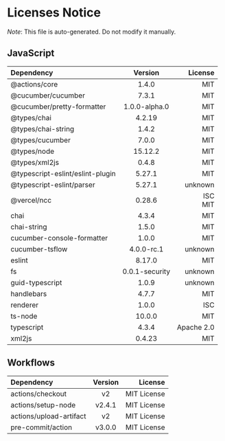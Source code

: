 # Licenses Notice
*Note*: This file is auto-generated. Do not modify it manually.
## JavaScript
| Dependency | Version | License |
|:-----------|:-------:|--------:|
|@actions/core|1.4.0|MIT|
|@cucumber/cucumber|7.3.1|MIT|
|@cucumber/pretty-formatter|1.0.0-alpha.0|MIT|
|@types/chai|4.2.19|MIT|
|@types/chai-string|1.4.2|MIT|
|@types/cucumber|7.0.0|MIT|
|@types/node|15.12.2|MIT|
|@types/xml2js|0.4.8|MIT|
|@typescript-eslint/eslint-plugin|5.27.1|MIT|
|@typescript-eslint/parser|5.27.1|unknown|
|@vercel/ncc|0.28.6|ISC<br/>MIT|
|chai|4.3.4|MIT|
|chai-string|1.5.0|MIT|
|cucumber-console-formatter|1.0.0|MIT|
|cucumber-tsflow|4.0.0-rc.1|unknown|
|eslint|8.17.0|MIT|
|fs|0.0.1-security|unknown|
|guid-typescript|1.0.9|unknown|
|handlebars|4.7.7|MIT|
|renderer|1.0.0|ISC|
|ts-node|10.0.0|MIT|
|typescript|4.3.4|Apache 2.0|
|xml2js|0.4.23|MIT|
## Workflows
| Dependency | Version | License |
|:-----------|:-------:|--------:|
|actions/checkout|v2|MIT License|
|actions/setup-node|v2.4.1|MIT License|
|actions/upload-artifact|v2|MIT License|
|pre-commit/action|v3.0.0|MIT License|
